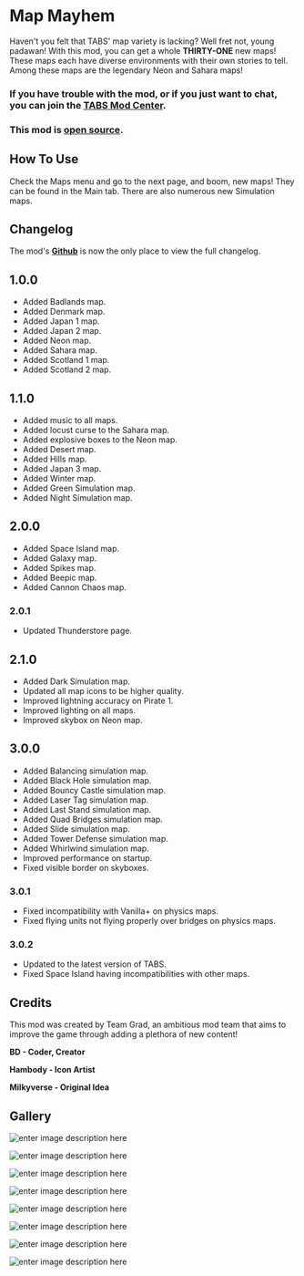 # Map Mayhem

Haven't you felt that TABS' map variety is lacking? Well fret not, young padawan! With this mod, you can get a whole **THIRTY-ONE** new maps! These maps each have diverse environments with their own stories to tell. Among these maps are the legendary Neon and Sahara maps!

### If you have trouble with the mod, or if you just want to chat, you can join the [TABS Mod Center](https://discord.gg/zrs44qyp7S).

### This mod is [**open source**](https://github.com/donkeyrat/MapMayhem).

## How To Use

Check the Maps menu and go to the next page, and boom, new maps! They can be found in the Main tab. There are also numerous new Simulation maps.

## Changelog

The mod's [**Github**](https://github.com/donkeyrat/MapMayhem) is now the only place to view the full changelog.

## 1.0.0

 - Added Badlands map.
 - Added Denmark map.
 - Added Japan 1 map.
 - Added Japan 2 map.
 - Added Neon map.
 - Added Sahara map.
 - Added Scotland 1 map.
 - Added Scotland 2 map.

## 1.1.0

 - Added music to all maps.
 - Added locust curse to the Sahara map.
 - Added explosive boxes to the Neon map.
 - Added Desert map.
 - Added Hills map.
 - Added Japan 3 map.
 - Added Winter map.
 - Added Green Simulation map.
 - Added Night Simulation map.

## 2.0.0

 - Added Space Island map.
 - Added Galaxy map.
 - Added Spikes map.
 - Added Beepic map.
 - Added Cannon Chaos map.

### 2.0.1

 - Updated Thunderstore page.

## 2.1.0

 - Added Dark Simulation map.
 - Updated all map icons to be higher quality.
 - Improved lightning accuracy on Pirate 1.
 - Improved lighting on all maps.
 - Improved skybox on Neon map.

## 3.0.0

 - Added Balancing simulation map.
 - Added Black Hole simulation map.
 - Added Bouncy Castle simulation map.
 - Added Laser Tag simulation map.
 - Added Last Stand simulation map.
 - Added Quad Bridges simulation map.
 - Added Slide simulation map.
 - Added Tower Defense simulation map.
 - Added Whirlwind simulation map.
 - Improved performance on startup.
 - Fixed visible border on skyboxes.

### 3.0.1

 - Fixed incompatibility with Vanilla+ on physics maps.
 - Fixed flying units not flying properly over bridges on physics maps.

### 3.0.2

 - Updated to the latest version of TABS.
 - Fixed Space Island having incompatibilities with other maps.

## Credits

This mod was created by Team Grad, an ambitious mod team that aims to improve the game through adding a plethora of new content!

**BD - Coder, Creator**

**Hambody - Icon Artist**

**Milkyverse - Original Idea**

## Gallery

![enter image description here](https://i.gyazo.com/896e4f97d718c73c04b52ac0afb1042b.jpg)

![enter image description here](https://i.gyazo.com/d73307ed4b279cc39034d8b4fd0bdf2e.jpg)

![enter image description here](https://i.gyazo.com/e468b6da62ab8dccd7ec356e8d234466.jpg)

![enter image description here](https://i.gyazo.com/a4f73d89f29e3b4b7482b1e35678cafe.jpg)

![enter image description here](https://i.gyazo.com/6c26e4c8b9d1d02bd3cff3317995c460.jpg)

![enter image description here](https://i.gyazo.com/17081a32923e2305ce0d87667f8308d0.jpg)

![enter image description here](https://i.gyazo.com/ab7e42c9ed76efceff41a75761583aa3.jpg)

![enter image description here](https://i.gyazo.com/aa3cb4739c70fc8922bc75fec7f6eea8.jpg)